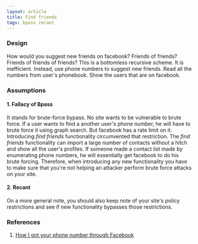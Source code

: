 ```yaml
---
layout: article
title: Find friends
tags: bpass recant
---
```


### Design
How would you suggest new friends on facebook? Friends of friends? Friends of friends of friends? This is a bottomless recursive scheme. It is inefficient. Instead, use phone numbers to suggest new friends. Read all the numbers from user's phonebook. Show the users that are on facebook.

### Assumptions
#### 1. Fallacy of Bpass
It stands for brute-force bypass. No site wants to be vulnerable to brute force. If a user wants to find a another user's phone number, he will have to brute force it using graph search. But facebook has a rate limit on it. Introducing *find friends* functionality circumvented that restriction. The *find friends* functionality can import a large number of contacts without a hitch and show all the user's profiles. If someone made a contact list made by enumerating phone numbers, he will essentially get facebook to do his brute forcing. Therefore, when introducing any new functionality you have to make sure that you're not helping an attacker perform brute force attacks on your site.

#### 2. Recant
On a more general note, you should also keep note of your site's policy restrictions and see if new functionality bypasses those restrictions.

### References
1. [How I got your phone number through Facebook](https://medium.com/intigriti/how-i-got-your-phone-number-through-facebook-223b769cccf1)
